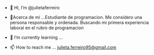 - 👋 Hi, I’m @julietaferreiro
- 👀Acerca de mí ...Estudiante de programacion.
Me considero una persona responsable y ordenada.
Buscando mi primera experiencia laboral en el rubro de programacion

- 🌱 I’m currently learning ...
- 📫 How to reach me ... julieta.ferreiro95@gmail.com

<!---
julietaferreiro/julietaferreiro is a ✨ special ✨ repository because its `README.md` (this file) appears on your GitHub profile.
You can click the Preview link to take a look at your changes.
--->
